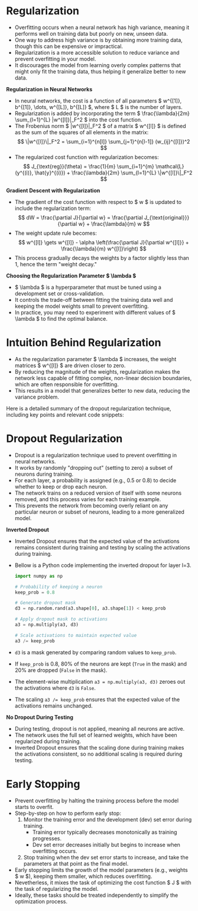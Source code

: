 # Regularization

 - Overfitting occurs when a neural network has high variance, meaning it performs well on training data but poorly on new, unseen data.
 - One way to address high variance is by obtaining more training data, though this can be expensive or impractical.
 - Regularization is a more accessible solution to reduce variance and prevent overfitting in your model.
 - It discourages the model from learning overly complex patterns that might only fit the training data, thus helping it generalize better to new data.

**Regularization in Neural Networks**

 - In neural networks, the cost is a function of all parameters $ w^{[1]}, b^{[1]}, \dots, w^{[L]}, b^{[L]} $, where $ L $ is the number of layers.
 - Regularization is added by incorporating the term $ \frac{\lambda}{2m} \sum_{l=1}^{L} \|w^{[l]}\|_F^2 $ into the cost function.
 - The Frobenius norm $ \|w^{[l]}\|_F^2 $ of a matrix $ w^{[l]} $ is defined as the sum of the squares of all elements in the matrix:
    $$ \|w^{[l]}\|_F^2 = \sum_{i=1}^{n[l]} \sum_{j=1}^{n[l-1]} (w_{ij}^{[l]})^2 $$
 - The regularized cost function with regularization becomes:
    $$ J_{\text{reg}}(\theta) = \frac{1}{m} \sum_{i=1}^{m} \mathcal{L}(y^{(i)}, \hat{y}^{(i)}) + \frac{\lambda}{2m} \sum_{l=1}^{L} \|w^{[l]}\|_F^2 $$

**Gradient Descent with Regularization**

 - The gradient of the cost function with respect to $ w $ is updated to include the regularization term:
      $$ dW = \frac{\partial J}{\partial w} = \frac{\partial J_{\text{original}}}{\partial w} + \frac{\lambda}{m} w  $$
 - The weight update rule becomes:
      $$ w^{[l]} \gets w^{[l]} - \alpha \left(\frac{\partial J}{\partial w^{[l]}} + \frac{\lambda}{m} w^{[l]}\right) $$
 - This process gradually decays the weights by a factor slightly less than 1, hence the term "weight decay."

**Choosing the Regularization Parameter $ \lambda $**

 - $ \lambda $ is a hyperparameter that must be tuned using a development set or cross-validation.
 - It controls the trade-off between fitting the training data well and keeping the model weights small to prevent overfitting.
 - In practice, you may need to experiment with different values of $ \lambda $ to find the optimal balance.

# Intuition Behind Regularization

 - As the regularization parameter $ \lambda $ increases, the weight matrices $ w^{[l]} $ are driven closer to zero.
 - By reducing the magnitude of the weights, regularization makes the network less capable of fitting complex, non-linear decision boundaries, which are often responsible for overfitting.
 - This results in a model that generalizes better to new data, reducing the variance problem.

Here is a detailed summary of the dropout regularization technique, including key points and relevant code snippets:

# Dropout Regularization

 - Dropout is a regularization technique used to prevent overfitting in neural networks.
 - It works by randomly "dropping out" (setting to zero) a subset of neurons during training.
 - For each layer, a probability is assigned (e.g., 0.5 or 0.8) to decide whether to keep or drop each neuron.
 - The network trains on a reduced version of itself with some neurons removed, and this process varies for each training example.
 - This prevents the network from becoming overly reliant on any particular neuron or subset of neurons, leading to a more generalized model.

**Inverted Dropout**

 - Inverted Dropout ensures that the expected value of the activations remains consistent during training and testing by scaling the activations during training.
 - Bellow is a Python code implementing the inverted dropout for layer l=3.
  
    ```python
    import numpy as np
    
    # Probability of keeping a neuron
    keep_prob = 0.8
    
    # Generate dropout mask
    d3 = np.random.rand(a3.shape[0], a3.shape[1]) < keep_prob
    
    # Apply dropout mask to activations
    a3 = np.multiply(a3, d3)
    
    # Scale activations to maintain expected value
    a3 /= keep_prob
    ```
 
 - `d3` is a mask generated by comparing random values to `keep_prob`.
 - If `keep_prob` is 0.8, 80% of the neurons are kept (`True` in the mask) and 20% are dropped (`False` in the mask).
 - The element-wise multiplication `a3 = np.multiply(a3, d3)` zeroes out the activations where `d3` is `False`.
 - The scaling `a3 /= keep_prob` ensures that the expected value of the activations remains unchanged.

**No Dropout During Testing**

 - During testing, dropout is not applied, meaning all neurons are active.
 - The network uses the full set of learned weights, which have been regularized during training.
 - Inverted Dropout ensures that the scaling done during training makes the activations consistent, so no additional scaling is required during testing.

# Early Stopping

 - Prevent overfitting by halting the training process before the model starts to overfit.
 - Step-by-step on how to perform early stop:
    1. Monitor the training error and the development (dev) set error during training.
        - Training error typically decreases monotonically as training progresses.
        - Dev set error decreases initially but begins to increase when overfitting occurs.
    2. Stop training when the dev set error starts to increase, and take the parameters at that point as the final model.
 - Early stopping limits the growth of the model parameters (e.g., weights $ w $), keeping them smaller, which reduces overfitting.
 - Nevetherless, it mixes the task of optimizing the cost function $ J $ with the task of regularizing the model.
 - Ideally, these tasks should be treated independently to simplify the optimization process.